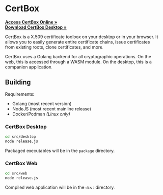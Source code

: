 # CertBox

**[Access CertBox Online »](https://web.certbox.io)**  
**[Download CertBox Desktop »](https://certbox.io/desktop.html)**  

CertBox is a X.509 certificate toolbox on your desktop or in your browser. It allows you to easily generate entire certificate chains, issue certificates from existing roots, clone certificates, and more.

CertBox uses a Golang backend for all cryptographic operations. On the web, this is accessed through a WASM module. On the desktop, this is a companion application.

## Building

Requirements:

- Golang (most recent version)
- NodeJS (most recent mainline release)
- Docker/Podman _(Linux only)_

### CertBox Desktop

```bash
cd src/desktop
node release.js
```

Packaged executables will be in the `package` directory.

### CertBox Web

```bash
cd src/web
node release.js
```

Compiled web application will be in the `dist` directory.
